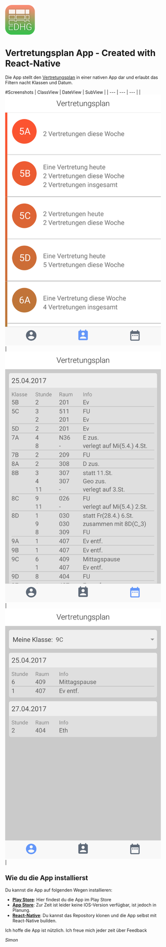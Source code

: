 
![Logo](img/icon.png)
# Vertretungsplan App - Created with React-Native

Die App stellt den  [Vertretungsplan](https://dhg.ssl-secured-server.de/DHG/vplan/vplan.php) in einer nativen App dar und erlaubt das Filtern nacht Klassen und Datum.

#Screenshots
| ClassView | DateView | SubView |
| --- | --- | --- |
| ![ClassVew](screenshots/ClassView.png) | ![DateView](screenshots/DateView.png) | ![SubView](screenshots/SubView.png) |

## Wie du die App installierst
Du kannst die App auf folgenden Wegen installieren:
- **[Play Store](https://play.google.com/store/apps/details?id=com.dotcookie.vertretungsplan)**: Hier findest du die App im Play Store
- **[App Store](https://www.apple.com/de/)**: Zur Zeit ist leider keine IOS-Version verfügbar, ist jedoch in Planung.
- **[React-Native](https://facebook.github.io/react-native/)**: Du kannst das Repository klonen und die App selbst mit React-Native builden.

Ich hoffe die App ist nützlich.
Ich freue mich jeder zeit über Feedback

*Simon*